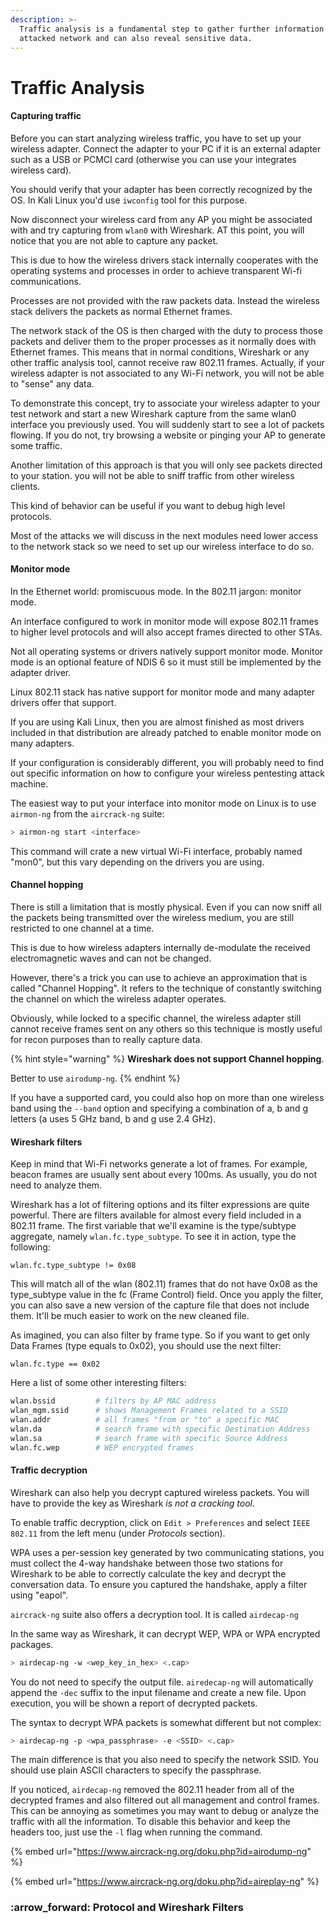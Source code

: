 ```yaml
---
description: >-
  Traffic analysis is a fundamental step to gather further information on the
  attacked network and can also reveal sensitive data.
---
```


# Traffic Analysis

#### Capturing traffic

Before you can start analyzing wireless traffic, you have to set up your wireless adapter. Connect the adapter to your PC if it is an external adapter such as a USB or PCMCI card (otherwise you can use your integrates wireless card).

You should verify that your adapter has been correctly recognized by the OS. In Kali Linux you'd use `iwconfig` tool for this purpose.

Now disconnect your wireless card from any AP you might be associated with and try capturing from `wlan0` with Wireshark. AT this point, you will notice that you are not able to capture any packet.

This is due to how the wireless drivers stack internally cooperates with the operating systems and processes in order to achieve transparent Wi-fi communications.

Processes are not provided with the raw packets data. Instead the wireless stack delivers the packets as normal Ethernet frames.

The network stack of the OS is then charged with the duty to process those packets and deliver them to the proper processes as it normally does with Ethernet frames. This means that in normal conditions, Wireshark or any other traffic analysis tool, cannot receive raw 802.11 frames. Actually, if your wireless adapter is not associated to any Wi-Fi network, you will not be able to "sense" any data.

To demonstrate this concept, try to associate your wireless adapter to your test network and start a new Wireshark capture from the same wlan0 interface you previously used. You will suddenly start to see a lot of packets flowing. If you do not, try browsing a website or pinging your AP to generate some traffic.

Another limitation of this approach is that you will only see packets directed to your station. you will not be able to sniff traffic from other wireless clients.

This kind of behavior can be useful if you want to debug high level protocols.

Most of the attacks we will discuss in the next modules need lower access to the network stack so we need to set up our wireless interface to do so.

#### Monitor mode

In the Ethernet world: promiscuous mode. In the 802.11 jargon: monitor mode.

An interface configured to work in monitor mode will expose 802.11 frames to higher level protocols and will also accept frames directed to other STAs.

Not all operating systems or drivers natively support monitor mode. Monitor mode is an optional feature of NDIS 6 so it must still be implemented by the adapter driver.

Linux 802.11 stack has native support for monitor mode and many adapter drivers offer that support.

If you are using Kali Linux, then you are almost finished as most drivers included in that distribution are already patched to enable monitor mode on many adapters.

If your configuration is considerably different, you will probably need to find out specific information on how to configure your wireless pentesting attack machine.

The easiest way to put your interface into monitor mode on Linux is to use `airmon-ng` from the `aircrack-ng` suite:

```bash
> airmon-ng start <interface>
```

This command will crate a new virtual Wi-Fi interface, probably named "mon0", but this vary depending on the drivers you are using.

#### Channel hopping

There is still a limitation that is mostly physical. Even if you can now sniff all the packets being transmitted over the wireless medium, you are still restricted to one channel at a time.&#x20;

This is due to how wireless adapters internally de-modulate the received electromagnetic waves and can not be changed.

However, there's a trick you can use to achieve an approximation that is called "Channel Hopping". It refers to the technique of constantly switching the channel on which the wireless adapter operates.

Obviously, while locked to a specific channel, the wireless adapter still cannot receive frames sent on any others so this technique is mostly useful for recon purposes than to really capture data.

{% hint style="warning" %}
**Wireshark does not support Channel hopping**.&#x20;

Better to use `airodump-ng`.
{% endhint %}

If you have a supported card, you could also hop on more than one wireless band using the `--band` option and specifying a combination of a, b and g letters (a uses 5 GHz band, b and g use 2.4 GHz).

#### Wireshark filters

Keep in mind that Wi-Fi networks generate a lot of frames. For example, beacon frames are usually sent about every 100ms. As usually, you do not need to analyze them.&#x20;

Wireshark has a lot of filtering options and its filter expressions are quite powerful. There are filters available for almost every field included in a 802.11 frame. The first variable that we'll examine is the type/subtype aggregate, namely `wlan.fc.type_subtype`. To see it in action, type the following:

```
wlan.fc.type_subtype != 0x08
```

This will match all of the wlan (802.11) frames that do not have 0x08 as the type\_subtype value in the fc (Frame Control) field. Once you apply the filter, you can also save a new version of the capture file that does not include them. It'll be much easier to work on the new cleaned file.

As imagined, you can also filter by frame type. So if you want to get only Data Frames (type equals to 0x02), you should use the next filter:

```
wlan.fc.type == 0x02
```

Here a list of some other interesting filters:

```bash
wlan.bssid         # filters by AP MAC address
wlan_mgm.ssid      # shows Management Frames related to a SSID
wlan.addr          # all frames "from or "to" a specific MAC
wlan.da            # search frame with specific Destination Address
wlan.sa            # search frame with specific Source Address
wlan.fc.wep        # WEP encrypted frames
```

#### Traffic decryption

Wireshark can also help you decrypt captured wireless packets. You will have to provide the key as Wireshark _is not a cracking tool_.

To enable traffic decryption, click on `Edit > Preferences` and select `IEEE 802.11` from the left menu (under _Protocols_ section).

WPA uses a per-session key generated by two communicating stations, you must collect the 4-way handshake between those two stations for Wireshark to be able to correctly calculate the key and decrypt the conversation data. To ensure you captured the handshake, apply a filter using "eapol".

`aircrack-ng` suite also offers a decryption tool. It is called `airdecap-ng`

In the same way as Wireshark, it can decrypt WEP, WPA or WPA encrypted packages.

```bash
> airdecap-ng -w <wep_key_in_hex> <.cap>
```

You do not need to specify the output file. `airedecap-ng` will automatically append the `-dec` suffix to the input filename and create a new file. Upon execution, you will be shown a report of decrypted packets.

The syntax to decrypt WPA packets is somewhat different but not complex:

```bash
> airdecap-ng -p <wpa_passphrase> -e <SSID> <.cap>
```

The main difference is that you also need to specify the network SSID. You should use plain ASCII characters to specify the passphrase.

If you noticed, `airdecap-ng` removed the 802.11 header from all of the decrypted frames and also filtered out all management and control frames. This can be annoying as sometimes you may want to debug or analyze the traffic with all the information. To disable this behavior and keep the headers too, just use the `-l` flag when running the command.&#x20;

{% embed url="https://www.aircrack-ng.org/doku.php?id=airodump-ng" %}

{% embed url="https://www.aircrack-ng.org/doku.php?id=aireplay-ng" %}

### :arrow\_forward: Protocol and Wireshark Filters
